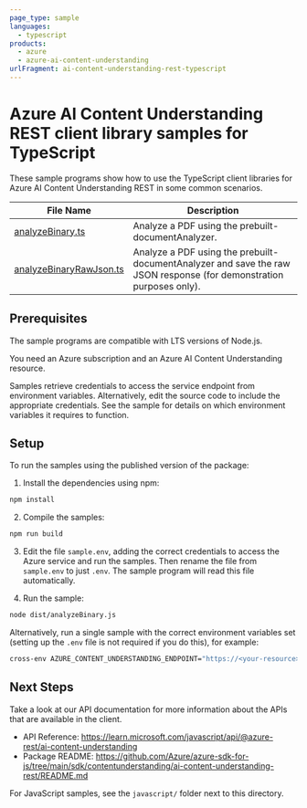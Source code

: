 ```yaml
---
page_type: sample
languages:
  - typescript
products:
  - azure
  - azure-ai-content-understanding
urlFragment: ai-content-understanding-rest-typescript
---
```


# Azure AI Content Understanding REST client library samples for TypeScript

These sample programs show how to use the TypeScript client libraries for Azure AI Content Understanding REST in some common scenarios.

| File Name                                              | Description                                                                                                         |
| ------------------------------------------------------ | ------------------------------------------------------------------------------------------------------------------- |
| [analyzeBinary.ts](src/analyzeBinary.ts)               | Analyze a PDF using the prebuilt-documentAnalyzer.                                                                  |
| [analyzeBinaryRawJson.ts](src/analyzeBinaryRawJson.ts) | Analyze a PDF using the prebuilt-documentAnalyzer and save the raw JSON response (for demonstration purposes only). |

## Prerequisites

The sample programs are compatible with LTS versions of Node.js.

You need an Azure subscription and an Azure AI Content Understanding resource.

Samples retrieve credentials to access the service endpoint from environment variables. Alternatively, edit the source code to include the appropriate credentials. See the sample for details on which environment variables it requires to function.

## Setup

To run the samples using the published version of the package:

1. Install the dependencies using npm:

```bash
npm install
```

2. Compile the samples:

```bash
npm run build
```

3. Edit the file `sample.env`, adding the correct credentials to access the Azure service and run the samples. Then rename the file from `sample.env` to just `.env`. The sample program will read this file automatically.

4. Run the sample:

```bash
node dist/analyzeBinary.js
```

Alternatively, run a single sample with the correct environment variables set (setting up the `.env` file is not required if you do this), for example:

```bash
cross-env AZURE_CONTENT_UNDERSTANDING_ENDPOINT="https://<your-resource>.cognitiveservices.azure.com/" node dist/analyzeBinary.js
```

## Next Steps

Take a look at our API documentation for more information about the APIs that are available in the client.

- API Reference: https://learn.microsoft.com/javascript/api/@azure-rest/ai-content-understanding
- Package README: https://github.com/Azure/azure-sdk-for-js/tree/main/sdk/contentunderstanding/ai-content-understanding-rest/README.md

For JavaScript samples, see the `javascript/` folder next to this directory.
